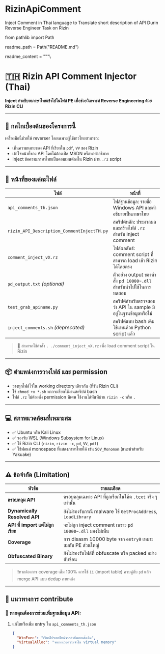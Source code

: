 # RizinApiComment
Inject Comment in Thai language to Translate short description of API Durin Reverse Engineer Task on Rizin

from pathlib import Path

readme_path = Path("README.md")

readme_content = """\
# 🇹🇭 Rizin API Comment Injector (Thai)
**Inject คำอธิบายภาษาไทยเข้าไปในไฟล์ PE เพื่อช่วยวิเคราะห์ Reverse Engineering ด้วย Rizin CLI**

---

## 🔧 กลไกเบื้องต้นของโครงการนี้

เครื่องมือนี้ช่วยให้ reverser โดยเฉพาะผู้ใช้ชาวไทยสามารถ:
- เห็นความหมายของ API ที่เรียกใน `pdf`, `VV` ของ Rizin
- เข้าใจหน้าที่ของ API โดยไม่ต้องเปิด MSDN หรือหาคำอธิบาย
- Inject ข้อความภาษาไทยเป็นคอมเมนต์ลงใน Rizin ผ่าน `.rz` script

---

## 📁 หน้าที่ของแต่ละไฟล์

| ไฟล์ | หน้าที่ |
|------|---------|
| `api_comments_th.json` | ไฟล์ฐานข้อมูล: รายชื่อ Windows API และคำอธิบายเป็นภาษาไทย |
| `rizin_API_Description_CommentInjectTH.py` | สคริปต์หลัก: ประมวลผลและสร้างไฟล์ `.rz` สำหรับ inject comment |
| `comment_inject_vX.rz` | ไฟล์ผลลัพธ์: comment script ที่สามารถ load เข้า Rizin ได้โดยตรง |
| `pd_output.txt` _(optional)_ | ตัวอย่าง output ของคำสั่ง `pd 10000~.dll` สำหรับนำไปใช้ในการทดสอบ |
| `test_grab_apiname.py` | สคริปต์สำหรับตรวจสอบว่า API ใน sample มีอยู่ในฐานข้อมูลหรือไม่ |
| `inject_comments.sh` _(deprecated)_ | สคริปต์แบบ bash เดิม ใช้แทนด้วย Python script แล้ว |

> 🔸 สามารถใช้คำสั่ง `. ./comment_inject_vX.rz` เพื่อ load comment script ใน Rizin

---

## 📦 ตำแหน่งการวางไฟล์ และ permission

- วางทุกไฟล์ไว้ใน working directory เดียวกัน (ที่รัน Rizin CLI)
- ใช้ `chmod +x *.sh` หากจะเรียกใช้งานสคริปต์ bash
- ไฟล์ `.rz` ไม่ต้องตั้ง permission พิเศษ ใช้งานได้ทันทีผ่าน `rizin -c` หรือ `.`

---

## 💻 สภาพแวดล้อมที่เหมาะสม

- ✅ Ubuntu หรือ Kali Linux
- ✅ รองรับ WSL (Windows Subsystem for Linux)
- ✅ ใช้ Rizin CLI (`rizin`, `rizin -c`, `pd`, `VV`, `pdf`)
- ✅ ใช้ฟอนต์ monospace ที่แสดงภาษาไทยได้ เช่น `SOV_Monomon` (แนะนำสำหรับ Yakuake)

---

## ⚠️ ข้อจำกัด (Limitation)

| หัวข้อ | รายละเอียด |
|--------|-------------|
| **ครอบคลุม API** | ครอบคลุมเฉพาะ API ที่ถูกเรียกในโค้ด `.text` จริง ๆ เท่านั้น |
| **Dynamically Resolved API** | ยังไม่รองรับกรณี malware ใช้ `GetProcAddress`, `LoadLibrary` |
| **API ที่ import แต่ไม่ถูกเรียก** | จะไม่ถูก inject comment เพราะ `pd 10000~.dll` มองไม่เห็น |
| **Coverage** | การ disasm 10000 byte จาก `entry0` เหมาะสมกับ PE ส่วนใหญ่ |
| **Obfuscated Binary** | ยังไม่รองรับไฟล์ที่ obfuscate หรือ packed อย่างซับซ้อน |

> ❗หากต้องการ coverage เต็ม 100% ควรใช้ `ii` (import table) ควบคู่กับ `pd` แล้ว merge API แบบ dedup ภายหลัง

---

## 🤝 แนวทางการ contribute

### 📌 หากคุณต้องการช่วยเพิ่มฐานข้อมูล API:
1. แก้ไขหรือเพิ่ม entry ใน `api_comments_th.json`
   ```json
   {
     "WinExec": "เรียกโปรเซสใหม่จากคำสั่งแบบดั้งเดิม",
     "VirtualAlloc": "จองหน่วยความจำใน virtual memory"
   }

